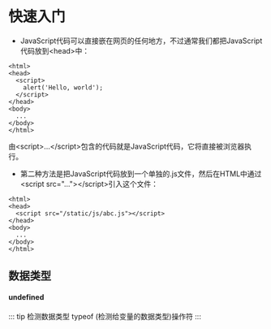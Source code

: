 # 快速入门

* JavaScript代码可以直接嵌在网页的任何地方，不过通常我们都把JavaScript代码放到\<head>中：
```js{4}
<html>
<head>
  <script>
    alert('Hello, world');
  </script>
</head>
<body>
  ...
</body>
</html>
```
由\<script>...\</script>包含的代码就是JavaScript代码，它将直接被浏览器执行。

* 第二种方法是把JavaScript代码放到一个单独的.js文件，然后在HTML中通过\<script src="...">\</script>引入这个文件：
```js{4}
<html>
<head>
  <script src="/static/js/abc.js"></script>
</head>
<body>
  ...
</body>
</html>
```







## 数据类型 

#### undefined



::: tip 检测数据类型
typeof (检测给变量的数据类型)操作符
:::    


